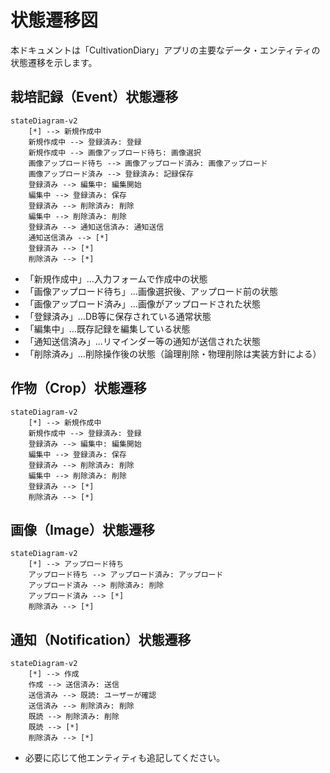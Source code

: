 # 状態遷移図

本ドキュメントは「CultivationDiary」アプリの主要なデータ・エンティティの状態遷移を示します。

## 栽培記録（Event）状態遷移

```mermaid
stateDiagram-v2
    [*] --> 新規作成中
    新規作成中 --> 登録済み: 登録
    新規作成中 --> 画像アップロード待ち: 画像選択
    画像アップロード待ち --> 画像アップロード済み: 画像アップロード
    画像アップロード済み --> 登録済み: 記録保存
    登録済み --> 編集中: 編集開始
    編集中 --> 登録済み: 保存
    登録済み --> 削除済み: 削除
    編集中 --> 削除済み: 削除
    登録済み --> 通知送信済み: 通知送信
    通知送信済み --> [*]
    登録済み --> [*]
    削除済み --> [*]
```

- 「新規作成中」…入力フォームで作成中の状態
- 「画像アップロード待ち」…画像選択後、アップロード前の状態
- 「画像アップロード済み」…画像がアップロードされた状態
- 「登録済み」…DB等に保存されている通常状態
- 「編集中」…既存記録を編集している状態
- 「通知送信済み」…リマインダー等の通知が送信された状態
- 「削除済み」…削除操作後の状態（論理削除・物理削除は実装方針による）

## 作物（Crop）状態遷移

```mermaid
stateDiagram-v2
    [*] --> 新規作成中
    新規作成中 --> 登録済み: 登録
    登録済み --> 編集中: 編集開始
    編集中 --> 登録済み: 保存
    登録済み --> 削除済み: 削除
    編集中 --> 削除済み: 削除
    登録済み --> [*]
    削除済み --> [*]
```

## 画像（Image）状態遷移

```mermaid
stateDiagram-v2
    [*] --> アップロード待ち
    アップロード待ち --> アップロード済み: アップロード
    アップロード済み --> 削除済み: 削除
    アップロード済み --> [*]
    削除済み --> [*]
```

## 通知（Notification）状態遷移

```mermaid
stateDiagram-v2
    [*] --> 作成
    作成 --> 送信済み: 送信
    送信済み --> 既読: ユーザーが確認
    送信済み --> 削除済み: 削除
    既読 --> 削除済み: 削除
    既読 --> [*]
    削除済み --> [*]
```

- 必要に応じて他エンティティも追記してください。
